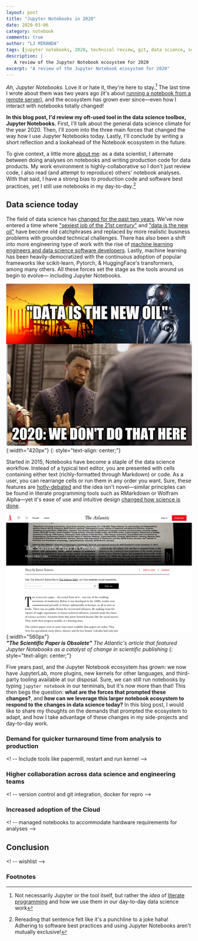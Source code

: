 ```yaml
---
layout: post
title: "Jupyter Notebooks in 2020"
date: 2020-03-06
category: notebook
comments: true
author: "LJ MIRANDA"
tags: [jupyter notebooks, 2020, technical review, git, data science, software engineering, machine learning]
description: |
   A review of the Jupyter Notebook ecosystem for 2020 
excerpt: "A review of the Jupyter Notebook ecosystem for 2020"
---
```


*Ah, Jupyter Notebooks.* Love it or hate it, they're here to stay.[^1] The last
time I wrote about them was two years ago (it's about [running a notebook
from a remote
server](https://ljvmiranda921.github.io/notebook/2018/01/31/running-a-jupyter-notebook/)),
and the ecosystem has grown ever since&mdash;even how I interact with notebooks
totally changed! 

**In this blog post, I'd review my oft-used tool in the data science toolbox,
Jupyter Notebooks.** First, I'll talk about the general data science climate for
the year 2020. Then, I'll zoom into the three main forces that changed the way
how I use Jupyter Notebooks today. Lastly, I'll conclude by writing a short
reflection and a lookahead of the Notebook ecosystem in the future.

To give context, a little more [about
me](https://ljvmiranda921.github.io/about/): as a data scientist, I alternate
between doing analyses on notebooks and writing production code for data
products. My work environment is highly-collaborative so I don't just review
code, I also read (and attempt to reproduce) others' notebook analyses. With
that said, I have a strong bias to production code and software
best practices, yet I still use notebooks in my day-to-day.[^2]

## Data science today

The field of data science has [changed for the past two
years](https://veekaybee.github.io/2019/02/13/data-science-is-different/).
We've now entered a time where ["sexiest job of the 21st
century"](https://hbr.org/2012/10/data-scientist-the-sexiest-job-of-the-21st-century)
and ["data is the new
oil"](https://www.economist.com/leaders/2017/05/06/the-worlds-most-valuable-resource-is-no-longer-oil-but-data)
have become old catchphrases and replaced by more realistic business problems
with grounded technical challenges. There has also been a shift into more
engineering type of work with the rise of [machine learning engineers and data
science software
developers](https://d2wahc834rj2un.cloudfront.net/Workera%20Report.pdf).
Lastly, machine learning has been heavily-democratized with the continuous
adoption of popular frameworks like scikit-learn, Pytorch, & HuggingFace's
transformers, among many others. All these forces set the stage as the tools
around us begin to evolve&mdash; including Jupyter Notebooks. 

![](/assets/png/jupyter2020/data-is-new-oil.jpg){:width="420px"}
{: style="text-align: center;"}

Started in 2015, Notebooks have become a staple of the data science workflow.
Instead of a typical text editor, you are presented with cells containing
either text (richly-formatted through Markdown) or code. As a user, you can
rearrange cells or run them in any order you want. Sure, these features are
[hotly-debated](https://www.reddit.com/r/MachineLearning/comments/9a7usg/d_i_dont_like_notebooks/)
and the idea isn't novel&mdash;similar principles can be found in literate
programming tools such as RMarkdown or Wolfram Alpha&mdash;yet it's ease of use and
intuitive design [changed how science is
done](https://www.gw-openscience.org/GW150914data/GW150914_tutorial.html).


![](/assets/png/jupyter2020/scientific_paper_obsolete.png){:width="560px"}  
_**"The Scientific Paper is Obsolete"** The Atlantic's article that featured Jupyter Notebooks as a catalyst of change
in scientific publishing_
{: style="text-align: center;"}

Five years past, and the Jupyter Notebook ecosystem has grown: we now have
JupyterLab, more plugins, new kernels for other languages, and third-party
tooling available at our disposal. Sure, we can still run notebooks by typing
`jupyter notebook` in our terminals, but it's now more than that! This then
begs the question: **what are the forces that prompted these changes?**, and
**how can we leverage this larger notebook ecosystem to respond to the changes
in data science today?** In this blog post, I would like to share my thoughts
on the demands that prompted the ecosystem to adapt, and how I take advantage
of these changes in my side-projects and day-to-day work.


### Demand for quicker turnaround time from analysis to production


<! -- Include tools like papermill, restart and run kernel -->

### Higher collaboration across data science and engineering teams

<! -- version control and git integration, docker for repro -->

### Increased adoption of the Cloud

<! -- managed notebooks to accommodate hardware requirements for analyses -->


## Conclusion


<! -- wishlist -->



### Footnotes


[^1]: Not necessarily Jupyter or the tool itself, but rather the *idea* of [literate programming](https://en.wikipedia.org/wiki/Literate_programming) and how we use them in our day-to-day data science work
[^2]: Rereading that sentence felt like it's a punchline to a joke haha! Adhering to software best practices and using Jupyter Notebooks aren't mutually exclusive!
